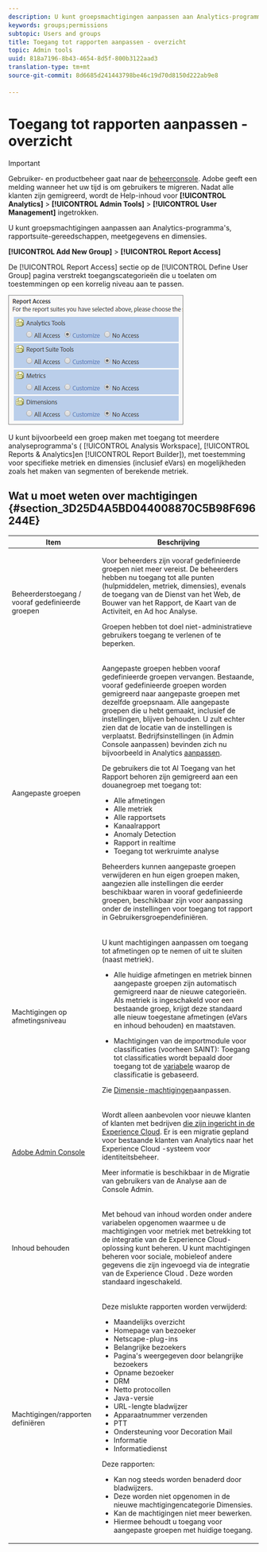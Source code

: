 ```yaml
---
description: U kunt groepsmachtigingen aanpassen aan Analytics-programma's, rapportsuite-gereedschappen, meetgegevens en dimensies.
keywords: groups;permissions
subtopic: Users and groups
title: Toegang tot rapporten aanpassen - overzicht
topic: Admin tools
uuid: 818a7196-8b43-4654-8d5f-800b3122aad3
translation-type: tm+mt
source-git-commit: 8d6685d241443798be46c19d70d8150d222ab9e8

---
```



# Toegang tot rapporten aanpassen - overzicht

>[!IMPORTANT]
>
>Gebruiker- en productbeheer gaat naar de [beheerconsole](https://helpx.adobe.com/nl/enterprise/using/admin-console.html). Adobe geeft een melding wanneer het uw tijd is om gebruikers te migreren. Nadat alle klanten zijn gemigreerd, wordt de Help-inhoud voor **[!UICONTROL Analytics]** > **[!UICONTROL Admin Tools]** > **[!UICONTROL User Management]** ingetrokken.

U kunt groepsmachtigingen aanpassen aan Analytics-programma&#39;s, rapportsuite-gereedschappen, meetgegevens en dimensies.

**[!UICONTROL Add New Group]** > **[!UICONTROL Report Access]**

De [!UICONTROL Report Access] sectie op de [!UICONTROL Define User Group] pagina verstrekt toegangscategorieën die u toelaten om toestemmingen op een korrelig niveau aan te passen.

![](assets/report-access.png)

U kunt bijvoorbeeld een groep maken met toegang tot meerdere analyseprogramma&#39;s ( [!UICONTROL Analysis Workspace], [!UICONTROL Reports & Analytics]en [!UICONTROL Report Builder]), met toestemming voor specifieke metriek en dimensies (inclusief eVars) en mogelijkheden zoals het maken van segmenten of berekende metriek.

## Wat u moet weten over machtigingen {#section_3D25D4A5BD044008870C5B98F696244E}

<table id="table_DB7806E05E2040EC9A4CB7C3596879EC"> 
 <thead> 
  <tr> 
   <th colname="col1" class="entry"> Item </th> 
   <th colname="col2" class="entry"> Beschrijving </th> 
  </tr> 
 </thead>
 <tbody> 
  <tr> 
   <td colname="col1"> <p>Beheerderstoegang / vooraf gedefinieerde groepen </p> </td> 
   <td colname="col2"> <p> Voor beheerders zijn vooraf gedefinieerde groepen niet meer vereist. De beheerders hebben nu toegang tot alle punten (hulpmiddelen, metriek, dimensies), evenals de toegang van de Dienst van het Web, de Bouwer van het Rapport, de Kaart van de Activiteit, en Ad hoc Analyse. </p> <p>Groepen hebben tot doel niet-administratieve gebruikers toegang te verlenen of te beperken. </p> </td> 
  </tr> 
  <tr> 
   <td colname="col1"> <p>Aangepaste groepen </p> </td> 
   <td colname="col2"> <p> Aangepaste groepen hebben vooraf gedefinieerde groepen vervangen. Bestaande, vooraf gedefinieerde groepen worden gemigreerd naar aangepaste groepen met dezelfde groepsnaam. Alle aangepaste groepen die u hebt gemaakt, inclusief de instellingen, blijven behouden. U zult echter zien dat de locatie van de instellingen is verplaatst. Bedrijfsinstellingen (in Admin Console aanpassen) bevinden zich nu bijvoorbeeld in Analytics <a href="/help/admin/user-management2/c-customize-report-access/groups-analytics-tools.md"> aanpassen</a>. </p> <p> De gebruikers die tot <span class="term"> Al Toegang</span> van het Rapport behoren zijn gemigreerd aan een douanegroep met toegang tot: </p> 
    <ul id="ul_7E1B443DEEF7452E85FEB30CA0BBC8BE"> 
     <li id="li_A510C2A4129340E0AB08EEBDBE4AEAD9">Alle afmetingen </li> 
     <li id="li_8BA1D7A2527C4F10AC93108B9E87F418">Alle metriek </li> 
     <li id="li_265830A2C6B94AF28720DA99980EAA51">Alle rapportsets </li> 
     <li id="li_685B99DEAB814D7B9C11B14AA4CB8CD4">Kanaalrapport </li> 
     <li id="li_B35420302AAB42509BD6AF0FA6349BF8">Anomaly Detection </li> 
     <li id="li_3787E4696C454D3ABD1D75F6C282A9A2">Rapport in realtime </li> 
     <li id="li_3797DF9C40D1426588819116362962F5">Toegang tot werkruimte analyse </li> 
    </ul> <p>Beheerders kunnen aangepaste groepen verwijderen en hun eigen groepen maken, aangezien alle instellingen die eerder beschikbaar waren in vooraf gedefinieerde groepen, beschikbaar zijn voor aanpassing onder de instellingen voor toegang tot <span class="wintitle"> rapport in Gebruikersgroepen</span></a>definiëren. </p> </td> 
  </tr> 
  <tr> 
   <td colname="col1"> <p>Machtigingen op afmetingsniveau </p> </td> 
   <td colname="col2"> <p>U kunt machtigingen aanpassen om toegang tot afmetingen op te nemen of uit te sluiten (naast metriek). </p> 
    <ul id="ul_DA5A54223673474E9151AF979DA50659"> 
     <li id="li_C3E82F7BC07A4F2F83A85D3D511292CC"> <p>Alle huidige afmetingen en metriek binnen aangepaste groepen zijn automatisch gemigreerd naar de nieuwe categorieën. Als metriek is ingeschakeld voor een bestaande groep, krijgt deze standaard alle nieuw toegestane afmetingen (eVars en inhoud behouden) en maatstaven. </p> </li> 
     <li id="li_CC56F9181CC14AB59318628E72F2E8C9"> Machtigingen van de importmodule voor classificaties (voorheen SAINT): Toegang tot classificaties wordt bepaald door toegang tot de <a href="https://docs.adobe.com/content/help/en/analytics/components/classifications/c-classifications.html"> variabele</a> waarop de classificatie is gebaseerd. </li> 
    </ul> <p>Zie <a href="/help/admin/user-management2/c-customize-report-access/groups-dimensions.md"> Dimensie-machtigingen</a>aanpassen. </p> </td> 
  </tr> 
  <tr> 
   <td colname="col1"> <p><a href="https://helpx.adobe.com/nl/enterprise/using/admin-console.html"> Adobe Admin Console</a> </p> </td> 
   <td colname="col2"> <p>Wordt alleen aanbevolen voor nieuwe klanten of klanten met bedrijven <a href="https://docs.adobe.com/content/help/en/core-services/interface/about-core-services/core-services.html"> die zijn ingericht in de Experience Cloud</a>. Er is een migratie gepland voor bestaande klanten van <span class="keyword"> Analytics</span> naar het <span class="keyword"> Experience Cloud</span> -systeem voor identiteitsbeheer. </p> <p>Meer informatie is beschikbaar in de Migratie van gebruikers van de Analyse aan de Console <a href="https://docs.adobe.com/content/help/en/analytics/admin/user-product-management/user-management/migrate-users/c-migration-tool.html"></a>Admin. </p> </td> 
  </tr> 
  <tr> 
   <td colname="col1"> <p>Inhoud behouden </p> </td> 
   <td colname="col2"> <p>Met behoud van inhoud worden onder andere variabelen opgenomen waarmee u de machtigingen voor metriek met betrekking tot de integratie van de Experience Cloud-oplossing kunt beheren. U kunt machtigingen beheren voor <span class="keyword"> sociale</span>, <span class="keyword"> mobiele</span>of andere gegevens die zijn ingevoegd via de integratie van de <span class="keyword"> Experience Cloud</span> . Deze worden standaard ingeschakeld. </p> </td> 
  </tr> 
  <tr> 
   <td colname="col1"> <p>Machtigingen/rapporten definiëren </p> </td> 
   <td colname="col2"> <p>Deze mislukte rapporten worden verwijderd: </p> 
    <ul id="ul_C0415CFF0562472297272EC58ECC0774"> 
     <li id="li_62B1CE33B1454987B878B321EB40D62E">Maandelijks overzicht </li> 
     <li id="li_71CD776D212540A18F9B083D2E11A296">Homepage van bezoeker </li> 
     <li id="li_406200AD68C74D11B5F53988A4E76A68">Netscape-plug-ins </li> 
     <li id="li_A124637D69C94C78921C8B028D890541">Belangrijke bezoekers </li> 
     <li id="li_5C26FF95371B4F3080FF75C7F8DE0F72">Pagina's weergegeven door belangrijke bezoekers </li> 
     <li id="li_E7E262BD0CF64E16B838F995F6A13B8A">Opname bezoeker </li> 
     <li id="li_0EDC74625C0D4B1A992FCA49B648E4C0">DRM </li> 
     <li id="li_ACC92E6EA188409486E7C943F26B9DAC">Netto protocollen </li> 
     <li id="li_6E18C4D12377416A8124BBD13164B03A">Java-versie </li> 
     <li id="li_1599265E59EF4F34BB406356410C9E68">URL-lengte bladwijzer </li> 
     <li id="li_3035442010984C409089B21E03DB7BCC">Apparaatnummer verzenden </li> 
     <li id="li_6B2163ED8FC84EBF933D97A504B4D527">PTT </li> 
     <li id="li_0EB8A4A7619B45DF87109B183A7C69C8">Ondersteuning voor Decoration Mail </li> 
     <li id="li_989FAC662F7344E6BDDC517B79D4581E">Informatie </li> 
     <li id="li_F1FB7F8E415443F3B63F6D11D59A04AB">Informatiedienst </li> 
    </ul> <p>Deze rapporten: </p> 
    <ul id="ul_F71505C59F734EA9B541BF8AB9F9388F"> 
     <li id="li_7D461907B895447280E69CF1520DF47C">Kan nog steeds worden benaderd door bladwijzers. </li> 
     <li id="li_27BA2DD6BA4C446FBAA06B6C76CD171F">Deze worden niet opgenomen in de nieuwe machtigingencategorie Dimensies. </li> 
     <li id="li_504E9D8421714406A0F37DEF1E10E34B">Kan de machtigingen niet meer bewerken. </li> 
     <li id="li_0022E8DCA07344C793847E8282EFBEEF">Hiermee behoudt u toegang voor aangepaste groepen met huidige toegang. </li> 
    </ul> </td> 
  </tr> 
 </tbody> 
</table>

